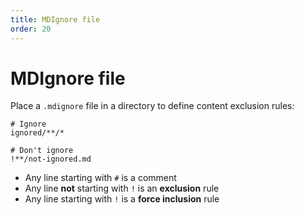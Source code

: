 ```yaml
---
title: MDIgnore file
order: 20
---
```


MDIgnore file
==============

Place a `.mdignore` file in a directory to define content exclusion rules:

```gitignore
# Ignore
ignored/**/*

# Don't ignore
!**/not-ignored.md
```

* Any line starting with `#` is a comment
* Any line  **not** starting with `!` is an **exclusion** rule
* Any line starting with `!` is a **force inclusion** rule